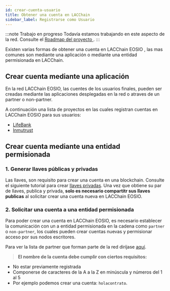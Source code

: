 ```yaml
---
id: crear-cuenta-usuario
title: Obtener una cuenta en LACChain
sidebar_label: Registrarse como Usuario
---
```


:::note Trabajo en progreso
Todavía estamos trabajando en este aspecto de la red. Consulte el [Roadmap del proyecto ](../roadmap).
:::

Existen varias formas de obtener una cuenta en LACChain EOSIO , las mas comunes son mediante una aplicación o mediante una entidad permisionada en LACChain.


## Crear cuenta mediante una aplicación

En la red LACChain EOSIO, las cuentes de los usuarios finales, pueden ser creadas mediante las aplicaciones desplegadas en la red o atraves de un partner o non-partner.

A continuación una lista de proyectos en las cuales registran cuentas en LACChain EOSIO para sus usuarios:

- [LifeBank](https://lifebank.io/)
- [Inmutrust](https://inmutrust.com/)


## Crear cuenta mediante una entidad permisionada

### 1. Generar llaves públicas y privadas

Las llaves, son requisito para crear una cuenta en una blockchain. Consulte el siguiente tutorial para crear [llaves privadas](./llaves-privadas). Una vez que obtiene su par de llaves, publica y privada, **solo es necesario compartitr sus llaves publicas** al solicitar crear una cuenta nueva en LACChain EOSIO.

###  2. Solicitar una cuenta a una entidad permisionada

Para poder crear una cuenta en LACChain EOSIO, es necesario establecer la comunicación con un a entidad permisionada en la cadena como `partner` o `non-partner`, los cuales pueden crear cuentas nuevas y permisionar acceso por sus nodos escritores.

Para ver la lista de partner que forman parte de la red diríjase [aquí](./partners).

> **El nombre de la cuenta debe cumplir con ciertos requisitos:**
 - No estar previamente registrada
 - Componerse de caracteres de la A a la Z en minúscula y números del 1 al 5 
 - Por ejemplo podemos crear una cuenta: `holacontrato`.